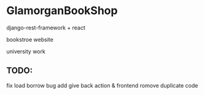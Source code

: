 # GlamorganBookShop

django-rest-framework + react

bookstroe website

university work

## TODO:
fix load borrow bug
add give back action & frontend
romove duplicate code
